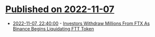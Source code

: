 # [Published on 2022-11-07](index.md)

* [2022-11-07, 22:40:00](https://slashdot.org/story/22/11/07/2058212/investors-withdraw-millions-from-ftx-as-binance-begins-liquidating-ftt-token?utm_source=rss1.0mainlinkanon&utm_medium=feed) - [Investors Withdraw Millions From FTX As Binance Begins Liquidating FTT Token](https://slashdot.org/story/22/11/07/2058212/investors-withdraw-millions-from-ftx-as-binance-begins-liquidating-ftt-token?utm_source=rss1.0mainlinkanon&utm_medium=feed)
